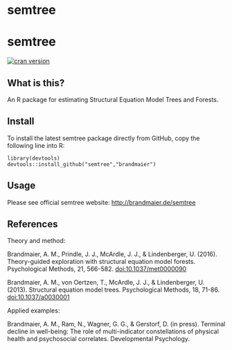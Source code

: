 semtree
=======

semtree
=======

[![cran
version](http://www.r-pkg.org/badges/version/semtree)](https://cran.r-project.org/package=semtree)

What is this?
-------------

An R package for estimating Structural Equation Model Trees and Forests.

Install
-------

To install the latest semtree package directly from GitHub, copy the
following line into R:

    library(devtools)
    devtools::install_github("semtree","brandmaier")

Usage
-----

Please see official semtree website: <http://brandmaier.de/semtree>

References
----------

Theory and method:

Brandmaier, A. M., Prindle, J. J., McArdle, J. J., & Lindenberger, U.
(2016). Theory-guided exploration with structural equation model
forests. Psychological Methods, 21, 566-582. <doi:10.1037/met0000090>

Brandmaier, A. M., von Oertzen, T., McArdle, J. J., & Lindenberger, U.
(2013). Structural equation model trees. Psychological Methods, 18,
71-86. <doi:10.1037/a0030001>

Applied examples:

Brandmaier, A. M., Ram, N., Wagner, G. G., & Gerstorf, D. (in press).
Terminal decline in well-being: The role of multi-indicator
constellations of physical health and psychosocial correlates.
Developmental Psychology.
